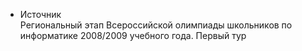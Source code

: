 - Источник  
Региональный этап Всероссийской олимпиады школьников по информатике 2008/2009 учебного года. Первый тур
